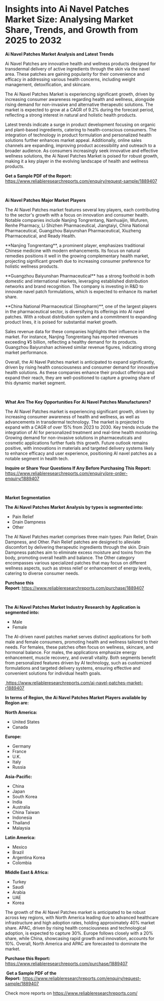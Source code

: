 <p><h1>Insights into Ai Navel Patches Market Size: Analysing Market Share, Trends, and Growth from 2025 to 2032</h1></p><p><strong>Ai Navel Patches Market Analysis and Latest Trends</strong></p>
<p><p>Ai Navel Patches are innovative health and wellness products designed for transdermal delivery of active ingredients through the skin via the navel area. These patches are gaining popularity for their convenience and efficacy in addressing various health concerns, including weight management, detoxification, and skincare. </p><p>The Ai Navel Patches Market is experiencing significant growth, driven by increasing consumer awareness regarding health and wellness, alongside rising demand for non-invasive and alternative therapeutic solutions. The market is expected to grow at a CAGR of 9.2% during the forecast period, reflecting a strong interest in natural and holistic health products. </p><p>Latest trends indicate a surge in product development focusing on organic and plant-based ingredients, catering to health-conscious consumers. The integration of technology in product formulation and personalized health solutions further enhances market appeal. Additionally, online sales channels are expanding, improving product accessibility and outreach to a broader audience. As consumers increasingly seek innovative and effective wellness solutions, the Ai Navel Patches Market is poised for robust growth, making it a key player in the evolving landscape of health and wellness products.</p></p>
<p><strong>Get a Sample PDF of the Report:&nbsp;</strong> <a href="https://www.reliableresearchreports.com/enquiry/request-sample/1889407?utm_campaign=2937&utm_medium=2&utm_source=Github&utm_content=ia&utm_term=28032025&utm_id=ai-navel-patches">https://www.reliableresearchreports.com/enquiry/request-sample/1889407</a></p>
<p>&nbsp;</p>
<p><strong>Ai Navel Patches Major Market Players</strong></p>
<p><p>The AI Navel Patches market features several key players, each contributing to the sector's growth with a focus on innovation and consumer health. Notable companies include Nanjing Tongrentang, Nanhuaijin, Wufuren, Renhe Pharmacy, Li Shizhen Pharmaceutical, Jiangtaiyi, China National Pharmaceutical, Guangzhou Baiyunshan Pharmaceutical, Xiuzheng Pharmaceutical, and Ready Health.</p><p>**Nanjing Tongrentang**, a prominent player, emphasizes traditional Chinese medicine with modern enhancements. Its focus on natural remedies positions it well in the growing complementary health market, projecting significant growth due to increasing consumer preference for holistic wellness products.</p><p>**Guangzhou Baiyunshan Pharmaceutical** has a strong foothold in both domestic and international markets, leveraging established distribution networks and brand recognition. The company is investing in R&D to innovate navel patch formulations, which is expected to enhance its market share.</p><p>**China National Pharmaceutical (Sinopharm)**, one of the largest players in the pharmaceutical sector, is diversifying its offerings into AI navel patches. With a robust distribution system and a commitment to expanding product lines, it is poised for substantial market growth.</p><p>Sales revenue data for these companies highlights their influence in the market. For instance, Nanjing Tongrentang has reported revenues exceeding ¥5 billion, reflecting a healthy demand for its products. Guangzhou Baiyunshan achieved similar revenue figures, indicating strong market performance.</p><p>Overall, the AI Navel Patches market is anticipated to expand significantly, driven by rising health consciousness and consumer demand for innovative health solutions. As these companies enhance their product offerings and expand their reach, they are well-positioned to capture a growing share of this dynamic market segment.</p></p>
<p>&nbsp;</p>
<p><strong>What Are The Key Opportunities For Ai Navel Patches Manufacturers?</strong></p>
<p><p>The AI Navel Patches market is experiencing significant growth, driven by increasing consumer awareness of health and wellness, as well as advancements in transdermal technology. The market is projected to expand with a CAGR of over 15% from 2023 to 2030. Key trends include the integration of AI for personalized treatment and real-time health monitoring. Growing demand for non-invasive solutions in pharmaceuticals and cosmetic applications further fuels this growth. Future outlook remains positive, with innovations in materials and targeted delivery systems likely to enhance efficacy and user experience, positioning AI navel patches as a notable segment in health tech.</p></p>
<p><strong>Inquire or Share Your Questions If Any Before Purchasing This Report:</strong> <a href="https://www.reliableresearchreports.com/enquiry/pre-order-enquiry/1889407?utm_campaign=2937&utm_medium=2&utm_source=Github&utm_content=ia&utm_term=28032025&utm_id=ai-navel-patches">https://www.reliableresearchreports.com/enquiry/pre-order-enquiry/1889407</a></p>
<p>&nbsp;</p>
<p><strong>Market Segmentation</strong></p>
<p><strong>The Ai Navel Patches Market Analysis by types is segmented into:</strong></p>
<p><ul><li>Pain Relief</li><li>Drain Dampness</li><li>Other</li></ul></p>
<p><p>The AI Navel Patches market comprises three main types: Pain Relief, Drain Dampness, and Other. Pain Relief patches are designed to alleviate discomfort by delivering therapeutic ingredients through the skin. Drain Dampness patches aim to eliminate excess moisture and toxins from the body, promoting overall health and balance. The Other category encompasses various specialized patches that may focus on different wellness aspects, such as stress relief or enhancement of energy levels, catering to diverse consumer needs.</p></p>
<p><strong>Purchase this Report:&nbsp;</strong><a href="https://www.reliableresearchreports.com/purchase/1889407?utm_campaign=2937&utm_medium=2&utm_source=Github&utm_content=ia&utm_term=28032025&utm_id=ai-navel-patches">https://www.reliableresearchreports.com/purchase/1889407</a></p>
<p>&nbsp;</p>
<p><strong>The Ai Navel Patches Market Industry Research by Application is segmented into:</strong></p>
<p><ul><li>Male</li><li>Female</li></ul></p>
<p><p>The AI-driven navel patches market serves distinct applications for both male and female consumers, promoting health and wellness tailored to their needs. For females, these patches often focus on wellness, skincare, and hormonal balance. For males, the applications emphasize energy enhancement, muscle recovery, and overall vitality. Both segments benefit from personalized features driven by AI technology, such as customized formulations and targeted delivery systems, ensuring effective and convenient solutions for individual health goals.</p></p>
<p><a href="https://www.reliableresearchreports.com/ai-navel-patches-market-r1889407?utm_campaign=2937&utm_medium=2&utm_source=Github&utm_content=ia&utm_term=28032025&utm_id=ai-navel-patches">&nbsp;https://www.reliableresearchreports.com/ai-navel-patches-market-r1889407</a></p>
<p><strong>In terms of Region, the Ai Navel Patches Market Players available by Region are:</strong></p>
<p>
    <p> <strong> North America: </strong>
        <ul>
            <li>United States</li>
            <li>Canada</li>
        </ul>
        </p> 
    <p> <strong> Europe: </strong>
        <ul>
            <li>Germany</li>
            <li>France</li>
            <li>U.K.</li>
            <li>Italy</li>
            <li>Russia</li>
        </ul>
        </p> 
    <p> <strong> Asia-Pacific: </strong>
        <ul>
            <li>China</li>
            <li>Japan</li>
            <li>South Korea</li>
            <li>India</li>
            <li>Australia</li>
            <li>China Taiwan</li>
            <li>Indonesia</li>
            <li>Thailand</li>
            <li>Malaysia</li>
        </ul>
        </p> 
    <p> <strong> Latin America: </strong>
        <ul>
            <li>Mexico</li>
            <li>Brazil</li>
            <li>Argentina Korea</li>
            <li>Colombia</li>
        </ul>
        </p> 
    <p> <strong> Middle East & Africa: </strong>
        <ul>
            <li>Turkey</li>
            <li>Saudi</li>
            <li>Arabia</li>
            <li>UAE</li>
            <li>Korea</li>
        </ul>
    </p>
    </p>
<p><p>The growth of the AI Navel Patches market is anticipated to be robust across key regions, with North America leading due to advanced healthcare infrastructure and high adoption rates, holding approximately 40% market share. APAC, driven by rising health consciousness and technological adoption, is expected to capture 30%. Europe follows closely with a 20% share, while China, showcasing rapid growth and innovation, accounts for 10%. Overall, North America and APAC are forecasted to dominate the market.</p></p>
<p><strong>Purchase this Report: </strong><a href="https://www.reliableresearchreports.com/purchase/1889407?utm_campaign=2937&utm_medium=2&utm_source=Github&utm_content=ia&utm_term=28032025&utm_id=ai-navel-patches">https://www.reliableresearchreports.com/purchase/1889407</a></p>
<p>&nbsp;<strong>Get a Sample PDF of the Report:&nbsp;&nbsp;</strong><a href="https://www.reliableresearchreports.com/enquiry/request-sample/1889407?utm_campaign=2937&utm_medium=2&utm_source=Github&utm_content=ia&utm_term=28032025&utm_id=ai-navel-patches">https://www.reliableresearchreports.com/enquiry/request-sample/1889407</a></p>
<p><strong></strong></p>
<p>Check more reports on <a href="https://www.reliableresearchreports.com/?utm_campaign=2937&utm_medium=2&utm_source=Github&utm_content=ia&utm_term=28032025&utm_id=ai-navel-patches">https://www.reliableresearchreports.com/</a></p>